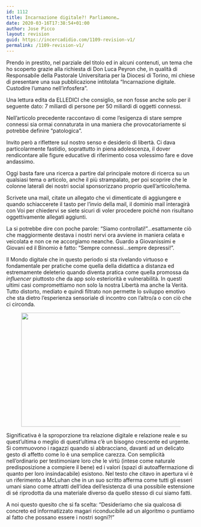 ```yaml
---
id: 1112
title: Incarnazione digitale?! Parliamone…
date: 2020-03-16T17:38:54+01:00
author: Jose Picco
layout: revision
guid: https://incercadidio.com/1109-revision-v1/
permalink: /1109-revision-v1/
---
```

Prendo in prestito, nel parziale del titolo ed in alcuni contenuti, un tema che ho scoperto grazie alla richiesta di Don Luca Peyron che, in qualità di Responsabile della Pastorale Universitaria per la Diocesi di Torino, mi chiese di presentare una sua pubblicazione intitolata “Incarnazione digitale. Custodire l’umano nell’infosfera”.

Una lettura edita da ELLEDICI che consiglio, se non fosse anche solo per il seguente dato: 7 miliardi di persone per 50 miliardi di oggetti connessi. 

Nell’articolo precedente raccontavo di come l’esigenza di stare sempre connessi sia ormai connaturata in una maniera che provocatoriamente si potrebbe definire “patologica”.

Invito però a riflettere sul nostro senso e desiderio di libertà. Ci dava particolarmente fastidio, soprattutto in piena adolescenza, il dover rendicontare alle figure educative di riferimento cosa volessimo fare e dove andassimo. 

Oggi basta fare una ricerca a partire dal principale motore di ricerca su un qualsiasi tema o articolo, anche il più strampalato, per poi scoprire che le colonne laterali dei nostri social sponsorizzano proprio quell’articolo/tema.

Scrivete una mail, citate un allegato che vi dimenticate di aggiungere e quando schiaccerete il tasto per l’invio della mail, il dominio mail interagirà con Voi per chiedervi se siete sicuri di voler procedere poiché non risultano oggettivamente allegati aggiunti.

La si potrebbe dire con poche parole: “Siamo controllati!”…esattamente ciò che maggiormente destava i nostri nervi ora avviene in maniera celata e veicolata e non ce ne accorgiamo neanche. Guardo a Giovanissimi e Giovani ed il Binomio è fatto: “Sempre connessi…sempre depressi!”. 

Il Mondo digitale che in questo periodo si sta rivelando virtuoso e fondamentale per pratiche come quella della didattica a distanza ed estremamente deleterio quando diventa pratica come quella promossa da _influencer_ piuttosto che da app solo esteriorità e vulnerabilità. In questi ultimi casi compromettiamo non solo la nostra Libertà ma anche la Verità. Tutto distorto, mediato e quindi filtrato non permette lo sviluppo emotivo che sta dietro l’esperienza sensoriale di incontro con l’altro/a o con ciò che ci circonda. <figure class="wp-block-image size-large is-resized">

<img src="https://incercadidio.com/wp-content/uploads/2020/03/63.jpg" alt="" class="wp-image-1111" width="571" height="303" srcset="https://incercadidio.com/wp-content/uploads/2020/03/63.jpg 411w, https://incercadidio.com/wp-content/uploads/2020/03/63-300x159.jpg 300w" sizes="(max-width: 571px) 100vw, 571px" /> </figure> 

Significativa è la sproporzione tra relazione digitale e relazione reale e su quest’ultima o meglio di quest’ultima c’è un bisogno crescente ed urgente. Si commuovono i ragazzi quando si abbracciano, davanti ad un delicato gesto di affetto come lo è una semplice carezza. Con semplicità nell’ordinario per testimoniare loro che le virtù (intese come naturale predisposizione a compiere il bene) ed i valori (spazi di autoaffermazione di quanto per loro insindacabile) esistono. Nel testo che citavo in apertura vi è un riferimento a McLuhan che in un suo scritto afferma come tutti gli esseri umani siano come attratti dell’idea dell’esistenza di una possibile estensione di sé riprodotta da una materiale diverso da quello stesso di cui siamo fatti.

A noi questo quesito che si fa scelta: “Desideriamo che sia qualcosa di concreto ed informatizzato magari riconducibile ad un algoritmo o puntiamo al fatto che possano essere i nostri sogni?!”